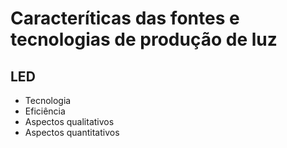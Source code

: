 # Caracteríticas das fontes e tecnologias de produção de luz

## LED
- Tecnologia
- Eficiência
- Aspectos qualitativos
- Aspectos quantitativos